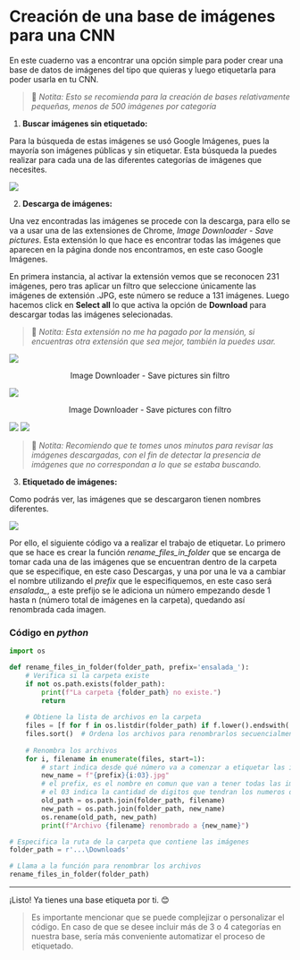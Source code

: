 # Creación de una base de imágenes para una CNN

En este cuaderno vas a encontrar una opción simple para poder crear una base de datos de imágenes del tipo que quieras y luego etiquetarla para poder usarla en tu CNN.

>:traffic_light: _Notita: Esto se recomienda para la creación de bases relativamente pequeñas, menos de 500 imágenes por categoría_


1. **Buscar imágenes sin etiquetado:**

Para la búsqueda de estas imágenes se usó Google Imágenes, pues la mayoría son imágenes públicas y sin etiquetar. Esta búsqueda la puedes realizar para cada una de las diferentes categorías de imágenes que necesites.

<image src="+/image-3-1.png">

2. **Descarga de imágenes:**

Una vez encontradas las imágenes se procede con la descarga, para ello se va a usar una de las extensiones de Chrome, *Image Downloader - Save pictures*. Esta extensión lo que hace es encontrar todas las imágenes que aparecen en la página donde nos encontramos, en este caso Google Imágenes. 

En primera instancia, al activar la extensión vemos que se reconocen 231 imágenes, pero tras aplicar un filtro que seleccione únicamente las imágenes de extensión .JPG, este número se reduce a 131 imágenes. Luego hacemos click en **Select all** lo que activa la opción de **Download** para descargar todas las imágenes selecionadas.

>:traffic_light: _Notita: Esta extensión no me ha pagado por la mensión, si encuentras otra extensión que sea mejor, también la puedes usar._

<image src="+/image-1.png">

<p><center>Image Downloader - Save pictures sin filtro</center></p>
<image src="+/image-2-1.png">

<p><center>Image Downloader - Save pictures con filtro</center></p>
<image src="+/image-4-1.png">

<image src="+/image-5-1.png">

>:traffic_light: _Notita: Recomiendo que te tomes unos minutos para revisar las imágenes descargadas, con el fin de detectar la presencia de imágenes que no correspondan a lo que se estaba buscando._

3. **Etiquetado de imágenes:**

Como podrás ver, las imágenes que se descargaron tienen nombres diferentes.

<image src="+/image-6-1.png">

Por ello, el siguiente código va a realizar el trabajo de etiquetar. Lo primero que se hace es crear la función *rename_files_in_folder* que se encarga de tomar cada una de las imágenes que se encuentran dentro de la carpeta que se especifique, en este caso Descargas, y una por una le va a cambiar el nombre utilizando el _prefix_ que le especifiquemos, en este caso será *ensalada_*, a este prefijo se le adiciona un número empezando desde 1 hasta n (número total de imágenes en la carpeta), quedando así renombrada cada imagen.

### **Código en _python_**
```py
import os

def rename_files_in_folder(folder_path, prefix='ensalada_'):
    # Verifica si la carpeta existe
    if not os.path.exists(folder_path):
        print(f"La carpeta {folder_path} no existe.")
        return
    
    # Obtiene la lista de archivos en la carpeta
    files = [f for f in os.listdir(folder_path) if f.lower().endswith('.jpg')]
    files.sort()  # Ordena los archivos para renombrarlos secuencialmente
    
    # Renombra los archivos
    for i, filename in enumerate(files, start=1):
        # start indica desde qué número va a comenzar a etiquetar las imagenes
        new_name = f"{prefix}{i:03}.jpg"
        # el prefix, es el nombre en comun que van a tener todas las imagenes
        # el 03 indica la cantidad de digitos que tendran los numeros de las imagenes
        old_path = os.path.join(folder_path, filename)
        new_path = os.path.join(folder_path, new_name)
        os.rename(old_path, new_path)
        print(f"Archivo {filename} renombrado a {new_name}")

# Especifica la ruta de la carpeta que contiene las imágenes
folder_path = r'...\Downloads'

# Llama a la función para renombrar los archivos
rename_files_in_folder(folder_path)
```
______________________________________

¡Listo! Ya tienes una base etiqueta por ti. :blush:

> Es importante mencionar que se puede complejizar o personalizar el código. En caso de que se desee incluir más de 3 o 4 categorías en nuestra base, sería más conveniente automatizar el proceso de etiquetado. 
